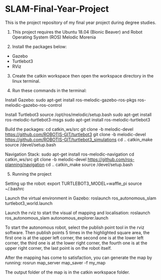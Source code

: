 # SLAM-Final-Year-Project
This is the project repository of my final year project during degree studies.

1. This project requires the Ubuntu 18.04 (Bionic Beaver) and Robot Operating System (ROS) Melodic Morenia

2. Install the packages below:
- Gazebo
- Turtlebot3
- RViz

3. Create the catkin workspace then open the workspace directory in the linux terminal.

4. Run these commands in the terminal: 

Install Gazebo:
sudo apt-get install ros-melodic-gazebo-ros-pkgs ros-melodic-gazebo-ros-control

Install Turtlebot3
source /opt/ros/melodic/setup.bash
sudo apt-get install ros-melodic-turtlebot3-msgs
sudo apt-get install ros-melodic-turtlebot3

Build the packages:
cd catkin_ws/src
git clone -b melodic-devel https://github.com/ROBOTIS-GIT/turtlebot3
git clone -b melodic-devel https://github.com/ROBOTIS-GIT/turtlebot3_simulations
cd ..
catkin_make
source /devel/setup.bash

Navigation Stack:
sudo apt-get install ros-melodic-navigation
cd catkin_ws/src
git clone -b melodic-devel https://github.com/ros-planning/navigation
cd ..
catkin_make
source /devel/setup.bash

5. Running the project

Setting up the robot:
export TURTLEBOT3_MODEL=waffle_pi
source ~/.bashrc

Launch the virtual environment in Gazebo:
roslaunch ros_autonomous_slam turtlebot3_world.launch

Launch the rviz to start the visual of mapping and localisation:
roslaunch ros_autonomous_slam autonomous_explorer.launch 

To start the autonomous robot, select the publish point tool in the rviz software.
Then publish points 5 times in the highlighted square area,
the first one is at the upper left corner,
the second one is at the lower left corner,
the third one is at the lower right corner,
the fourth one is at the upper right  corner,
the last point is on the robot itself.

After the mapping has come to satisfaction, you can generate the map by running:
rosrun map_server map_saver -f my_map

The output folder of the map is in the catkin workspace folder.
